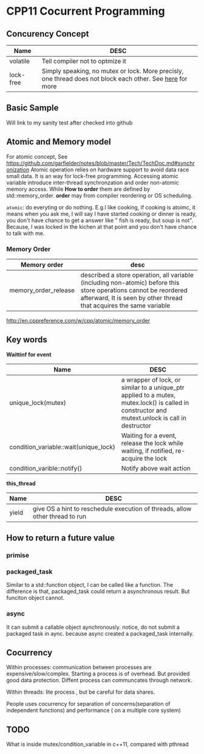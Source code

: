 # CPP11  Cocurrent Programming

## Concurency Concept
  Name          | DESC		
  ------------- | -------------
  volatile      | Tell compiler not to optmize it
 lock-free      | Simply speaking, no mutex or lock. More precisly, one thread does not block each other. See [here](http://preshing.com/20120612/an-introduction-to-lock-free-programming/) for more

## Basic Sample
Will link to my sanity test after checked into github

## Atomic and  Memory model 

For atomic concept, See https://github.com/garfielder/notes/blob/master/Tech/TechDoc.md#synchronization
Atomic operation relies on hardware support to avoid data race small data. It is an way for lock-free programming.  Accessing atomic variable introduce inter-thread synchronzation  and order non-atomic memory access.  While **How to order** them are defined by std::memory_order.    **order** may from compiler reordering or OS scheduling. 

```atomic```: do everyting or do nothing.  E.g.I like cooking, if  cooking is atoimc, it means when you ask me, I will say I  have started cooking or dinner is ready, you don't have chance to get a answer like " fish is ready, but  soup is not". Because, I was locked in the kichen at that point and you don't have chance to talk with me. 

### Memory Order
| Memory order | desc|
|--------------|-----|
|memory_order_release| described a store operation, all variable (including non-atomic) before this store operations  cannot be reordered afterward, It is seen by other thread that acquires the same variable|

http://en.cppreference.com/w/cpp/atomic/memory_order

## Key words 

**Waittinf for event**

  Name          | DESC		
  ------------- | -------------
  unique_lock(mutex)  | a wrapper of lock, or similar to a unique_ptr applied to a mutex, mutex.lock() is called in constructor and mutext.unlock is call in destructor
 condition_variable::wait(unique_lock)   | Waiting for a event, release the lock while waiting,  if notified, re-acquire the lock
 condition_varible::notify()| Notify above wait action
 
 
 **this_thread**
 
  Name          | DESC		
  ------------- | -------------
  yield   |  give OS a hint to reschedule execution of threads, allow other thread to run

 
 
## How to return a future value

### primise

### packaged_task
Similar to a std::function object, I can be called like a  function. The difference is that, packaged_task could return a asynchronous result. 
But funciton object cannot. 
### async

It can submit a callable object aynchronously. notice, do not submit a packaged task in aync. because async created a packaged_task internally. 

## Cocurrency 

Within processes:  communication between processes are expensive/slow/complex. Starting a process is of overhead. But provided good data protection. Diffent process can communcates through network.

Within threads: lite process , but be careful for data shares. 

People uses cocurrency for separation of concerns(separation of independent functions)  and performance ( on a multiple core system)



## TODO
What is inside mutex/condition_variable in c++11, compared with pthread
